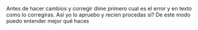 Antes de hacer cambios y corregir dime primero cual es el error y en texto como lo corregiras. Asi yo lo apruebo y recien procedas si? De este modo puedo 
entender mejor qué haces